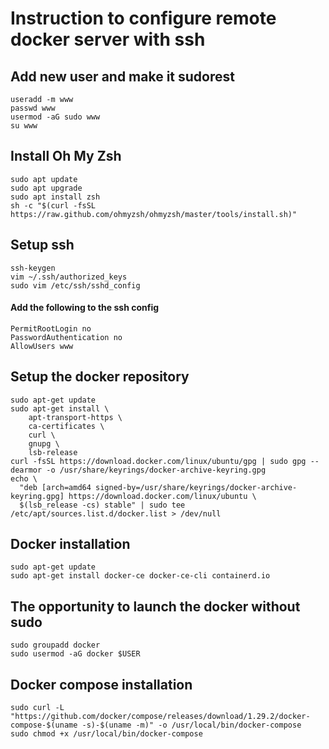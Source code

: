 # Instruction to configure remote docker server with ssh

## Add new user and make it sudorest

```
useradd -m www
passwd www
usermod -aG sudo www
su www
```

## Install Oh My Zsh

```
sudo apt update
sudo apt upgrade
sudo apt install zsh
sh -c "$(curl -fsSL https://raw.github.com/ohmyzsh/ohmyzsh/master/tools/install.sh)"
```

## Setup ssh

```
ssh-keygen
vim ~/.ssh/authorized_keys
sudo vim /etc/ssh/sshd_config
```

#### Add the following to the ssh config

```
PermitRootLogin no
PasswordAuthentication no
AllowUsers www
```

## Setup the docker repository

```
sudo apt-get update
sudo apt-get install \
    apt-transport-https \
    ca-certificates \
    curl \
    gnupg \
    lsb-release
curl -fsSL https://download.docker.com/linux/ubuntu/gpg | sudo gpg --dearmor -o /usr/share/keyrings/docker-archive-keyring.gpg
echo \
  "deb [arch=amd64 signed-by=/usr/share/keyrings/docker-archive-keyring.gpg] https://download.docker.com/linux/ubuntu \
  $(lsb_release -cs) stable" | sudo tee /etc/apt/sources.list.d/docker.list > /dev/null
```

## Docker installation

```
sudo apt-get update
sudo apt-get install docker-ce docker-ce-cli containerd.io
```

## The opportunity to launch the docker without sudo

```
sudo groupadd docker
sudo usermod -aG docker $USER
```

## Docker compose installation

```
sudo curl -L "https://github.com/docker/compose/releases/download/1.29.2/docker-compose-$(uname -s)-$(uname -m)" -o /usr/local/bin/docker-compose
sudo chmod +x /usr/local/bin/docker-compose
```
